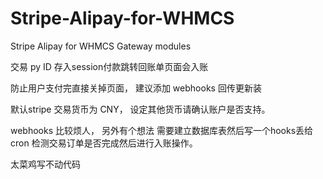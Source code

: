 # Stripe-Alipay-for-WHMCS
Stripe Alipay for WHMCS Gateway modules

交易 py ID 存入session付款跳转回账单页面会入账

防止用户支付完直接关掉页面， 建议添加 webhooks 回传更新装

默认stripe 交易货币为 CNY， 设定其他货币请确认账户是否支持。


webhooks 比较烦人， 另外有个想法 需要建立数据库表然后写一个hooks丢给 cron 检测交易订单是否完成然后进行入账操作。

太菜鸡写不动代码
